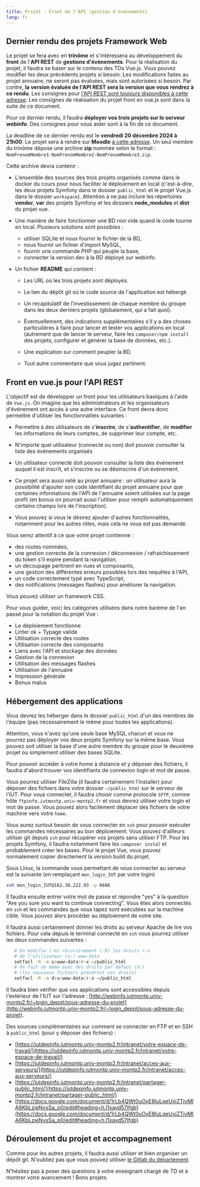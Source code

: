 ```yaml
---
title: Projet - Front de l'API (gestion d'événements)
lang: fr
---
```


## Dernier rendu des projets Framework Web

Le projet se fera avec en **trinôme** et s'intéressera au développement du **front** de l'**API REST** de **gestions d'événements**. Pour la réalisation du projet, il faudra se baser sur le contenu des TDs Vue.js. 
Vous pouvez modifier les deux précédents projets si besoin. 
Les modifications faites au projet annuaire, ne seront pas évaluées, mais sont autorisées si besoin. 
Par contre, **la version évaluée de l'API REST sera la version que vous rendrez à ce rendu**. Les consignes pour [l'API REST sont toujours disponibles à cette adresse](https://mgasquet.github.io/R5.A.05-ProgrammationAvancee-Web/tutorials/projet2). Les consignes de réalisation du projet front en vue.js sont dans la suite de ce document.

Pour ce dernier rendu, il faudra **déployer vos trois projets sur le serveur webinfo**. Des consignes pour vous aider sont à la fin de ce document.

La deadline de ce dernier rendu est le **vendredi 20 décembre 2024 à 21h00**.
Le projet sera à rendre sur **Moodle** [à cette adresse](https://moodle.umontpellier.fr/course/view.php?id=31511).
Un seul membre du trinôme dépose une archive **zip** nommée selon le format : `NomPrenomMembre1-NomPrenomMembre2-NomPrenomMembre3.zip`. 

Cette archive devra contenir :

* L'ensemble des sources des trois projets organisés comme dans le docker du cours pour nous faciliter le déploiement en local (c'est-à-dire, les deux projets Symfony dans le dossier `public_html` et le projet Vue.js dans le dossier `workspace`). Attention à ne pas inclure les répertoires **vendor**, **var** des projets Symfony et les dossiers **node_modules** et **dist** du projet vue.

* Une manière de faire fonctionner une BD non vide quand le code tourne en local. Plusieurs solutions sont possibles :
    * utiliser SQLite et nous fournir le fichier de la BD,
    * nous fournir un fichier d'import MySQL,
    * fournir une commande PHP qui peuple la base,
    * connecter la version dev à la BD déployé sur webinfo.

* Un fichier **README** qui contient :

    * Les URL où les trois projets sont déployés.

    * Le lien du dépôt git où le code source de l'application est hébergé.

    * Un récapitulatif de l’investissement de chaque membre du groupe dans les deux derniers projets (globalement, qui a fait quoi).

    * Éventuellement, des indications supplémentaires s'il y a des choses particulières à faire pour lancer et tester vos applications en local (autrement que de lancer le serveur, faire les `composer/npm install` des projets, configurer et générer la base de données, etc.).
    
    * Une explication sur comment peupler la BD. 

    * Tout autre commentaire que vous jugez pertinent.


## Front en vue.js pour l'API REST
L'objectif est de développer un front pour les utilisateurs basiques à l'aide de `Vue.js`. On imagine que les administrateurs et les organisateurs d'événement ont accès à une autre interface. Ce front devra donc permettre d'utiliser les fonctionnalités suivantes :

* Permettre à des utilisateurs de s'**inscrire**, de s'**authentifier**, de **modifier** les informations de leurs comptes, de supprimer leur compte, etc.

* N'importe quel utilisateur (connecté ou non) doit pouvoir consulter la liste des événements organisés

* Un utilisateur connecté doit pouvoir consulter la liste des événement auquel il est inscrit, et s'inscrire ou se désinscrire d'un événement. 

* Ce projet sera aussi relié au projet annuaire : un utilisateur aura la possibilité d'ajouter son code identifiant du projet annuaire pour que certaines informations de l'API de l'annuaire soient utilisées sur la page profil (en bonus on pourrait aussi l'utiliser pour remplir automatiquement certains champs lors de l'inscription).

* Vous pouvez si vous le désirez ajouter d'autres fonctionnalités, notamment pour les autres rôles, mais cela ne vous est pas demandé. 

Vous serez attentif à ce que votre projet contienne :
* des routes nommées,
* une gestion correcte de la connexion / déconnexion / rafraichissement du token s'il expire pendant la navigation,
* un découpage pertinent en vues et composants,
* une gestion des différentes erreurs possibles lors des requêtes à l'API,
* un code correctement typé avec TypeScript,
* des notifications (messages flashes) pour améliorer la navigation.

Vous pouvez utiliser un framework CSS.

Pour vous guider, voici les catégories utilisées dans notre barème de l'an passé pour la notation du projet Vue :
* Le déploiement fonctionne
* Linter ok + Typage valide
* Utilisation correcte des routes
* Utilisation correcte des composants
* Liens avec l'API et stockage des données
* Gestion de la connexion
* Utilisation des messages flashes
* Utilisation de l'annuaire
* Impression générale
* Bonus malus


## Hébergement des applications
 Vous devrez les héberger dans le dossier `public_html` d'un des membres de l'équipe (pas nécessairement le même pour toutes les applications).

 Attention, vous n'avez qu'une seule base MySQL chacun et vous ne pourrez pas déployer vos deux projets Symfony sur la même base. Vous pouvez soit utiliser la base d'une autre membre du groupe pour le deuxième projet ou simplement utiliser des bases SQLite.


Pour pouvoir accéder à votre *home* à distance et y déposer des fichiers, il faudra d'abord trouver vos identifiants de connexion login et mot de passe.

Vous pourrez utiliser FileZilla (il faudra certainement l'installer) pour déposer des fichiers dans votre dossier `~/public_html` sur le serveur de l'IUT. Pour vous connecter, il faudra choisir comme protocole `SFTP`, comme hôte `ftpinfo.iutmontp.univ-montp2.fr` et vous devrez utiliser votre login et mot de passe. Vous pouvez alors facilement déplacer des fichiers de votre machine vers votre `home`.


Vous aurez surtout besoin de vous connecter en `ssh` pour pouvoir exécuter les commandes nécessaires au bon déploiement. Vous pouvez d'ailleurs utiliser git depuis `ssh` pour récupérer vos projets sans utiliser FTP. Pour les projets Symfony, il faudra notamment faire les `composer instal` et probablement créer les bases. Pour le projet Vue, vous pouvez normalement copier directement la version build du projet.

Sous Linux, la commande vous permettant de vous connecter au serveur est la suivante (en remplaçant `mon_login_IUT` par votre login)

```sh
ssh mon_login_IUT@162.38.222.93 -p 6666
```

Il faudra ensuite entrer votre mot de passe et répondre "yes" à la question "Are you sure you want to continue connecting". Vous êtes alors connectés en `ssh` et les commandes que vous tapez sont exécutées sur la machine cible. Vous pouvez alors procéder au déploiement de votre site.


Il faudra aussi certainement donner les droits au serveur Apache de lire vos fichiers. Pour cela depuis le terminal connecté en `ssh` vous pourrez utiliser les deux commandes suivantes :

```sh
   # On modifie (-m) récursivement (-R) les droits r-x
   # de l'utilisateur (u:) www-data
   setfacl -R -m u:www-data:r-x ~/public_html
   # On fait de même avec des droits par défaut (d:)
   # (les nouveaux fichiers prendront ces droits)
   setfacl -R -m d:u:www-data:r-x ~/public_html
```

Il faudra bien vérifier que vos applications sont accessibles depuis l'extérieur de l'IUT sur l'adresse : [http://webinfo.iutmontp.univ-montp2.fr/~login_depot/sous-adresse-du-projet](http://webinfo.iutmontp.univ-montp2.fr/~login_depot/sous-adresse-du-projet).


Des sources complémentaires sur comment se connecter en FTP et en SSH à `public_html` (pour y déposer des fichiers) :

* [https://iutdepinfo.iutmontp.univ-montp2.fr/intranet/votre-espace-de-travail/](https://iutdepinfo.iutmontp.univ-montp2.fr/intranet/votre-espace-de-travail/)
* [https://iutdepinfo.iutmontp.univ-montp2.fr/intranet/acces-aux-serveurs/](https://iutdepinfo.iutmontp.univ-montp2.fr/intranet/acces-aux-serveurs/)
* [https://iutdepinfo.iutmontp.univ-montp2.fr/intranet/partager-public_html/](https://iutdepinfo.iutmontp.univ-montp2.fr/intranet/partager-public_html/)
* [https://docs.google.com/document/d/1rLb4QWt0uOxE8IuLqeUxjZTivMIA6KbLzieNvsSa_p0/edit#heading=h.l1xavd57lfgb](https://docs.google.com/document/d/1rLb4QWt0uOxE8IuLqeUxjZTivMIA6KbLzieNvsSa_p0/edit#heading=h.l1xavd57lfgb)


## Déroulement du projet et accompagnement

Comme pour les autres projets, il faudra aussi utiliser et bien organiser un dépôt git. N'oubliez pas que vous pouvez utiliser [le Gitlab du département](https://gitlabinfo.iutmontp.univ-montp2.fr).

N'hésitez pas à poser des questions à votre enseignant chargé de TD et à montrer votre avancement ! Bons projets.